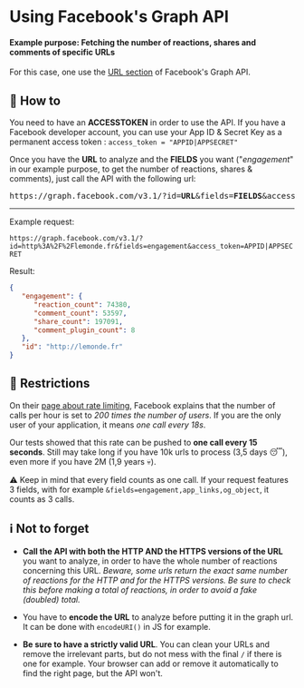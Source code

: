 # Using Facebook's Graph API

#### Example purpose: Fetching the number of reactions, shares and comments of specific URLs
For this case, one use the [URL section](https://developers.facebook.com/docs/graph-api/reference/v3.2/url "Graph API - URL") of Facebook's Graph API.

## :page_facing_up: How to

You need to have an **ACCESSTOKEN** in order to use the API. If you have a Facebook developer account, you can use your App ID & Secret Key as a permanent access token : `access_token = "APPID|APPSECRET"`

Once you have the **URL** to analyze and the **FIELDS** you want ("*engagement*" in our example purpose, to get the number of reactions, shares & comments), just call the API with the following url:

<pre>https://graph.facebook.com/v3.1/?id=<b>URL</b>&fields=<b>FIELDS</b>&access_token=<b>ACCESSTOKEN</b></pre>

---

Example request:

```https://graph.facebook.com/v3.1/?id=http%3A%2F%2Flemonde.fr&fields=engagement&access_token=APPID|APPSECRET```

Result: 
```json
{
   "engagement": {
      "reaction_count": 74380,
      "comment_count": 53597,
      "share_count": 197091,
      "comment_plugin_count": 8
   },
   "id": "http://lemonde.fr"
}
```

## :no_entry_sign: Restrictions

On their [page about rate limiting](https://developers.facebook.com/docs/graph-api/advanced/rate-limiting/ "Graph API - Rate limiting"), Facebook explains that the number of calls per hour is set to *200 times the number of users*. 
If you are the only user of your application, it means *one call every 18s*.

Our tests showed that this rate can be pushed to **one call every 15 seconds**.
Still may take long if you have 10k urls to process (3,5 days :sleeping:), even more if you have 2M (1,9 years :skull:).

:warning: Keep in mind that every field counts as one call. 
If your request features 3 fields, with for example `&fields=engagement,app_links,og_object`, it counts as 3 calls.


## :information_source: Not to forget

* **Call the API with both the HTTP AND the HTTPS versions of the URL** you want to analyze, in order to have the whole number of reactions concerning this URL. *Beware, some urls return the exact same number of reactions for the HTTP and for the HTTPS versions. Be sure to check this before making a total of reactions, in order to avoid a fake (doubled) total.*

* You have to **encode the URL** to analyze before putting it in the graph url. It can be done with `encodeURI()` in JS for example.

* **Be sure to have a strictly valid URL**. You can clean your URLs and remove the irrelevant parts, but do not mess with the final `/` if there is one for example. Your browser can add or remove it automatically to find the right page, but the API won't. 

